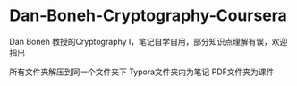 # Dan-Boneh-Cryptography-Coursera
Dan Boneh 教授的Cryptography I，笔记自学自用，部分知识点理解有误，欢迎指出

所有文件夹解压到同一个文件夹下
Typora文件夹内为笔记
PDF文件夹为课件
